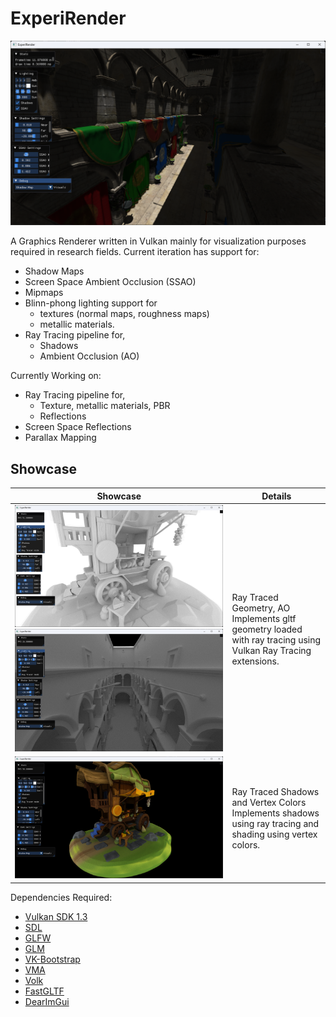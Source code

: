 # ExperiRender

![image](docs/images/ExperiRender_Sponza.png)

A Graphics Renderer written in Vulkan mainly for visualization purposes required in research fields. Current iteration has support for: 

- Shadow Maps 
- Screen Space Ambient Occlusion (SSAO) 
- Mipmaps 
- Blinn-phong lighting support for
    - textures (normal maps, roughness maps) 
    - metallic materials.
- Ray Tracing pipeline for,
    - Shadows
    - Ambient Occlusion (AO)

Currently Working on:

- Ray Tracing pipeline for,
    - Texture, metallic materials, PBR
    - Reflections
- Screen Space Reflections
- Parallax Mapping

## Showcase

Showcase | Details
---------|--------
![small](docs/images/TheTravelingWagon-RT_NoMat.png) ![small](docs/images/ExperiRender_Sponza_RT_NoMat.png) | Ray Traced Geometry, AO <br>Implements gltf geometry loaded with ray tracing using Vulkan Ray Tracing extensions.
![small](docs/images/TheTravelingWagon-RT_Mat.png) | Ray Traced Shadows and Vertex Colors <br>Implements shadows using ray tracing and shading using vertex colors.

Dependencies Required:

- [Vulkan SDK 1.3](https://vulkan.lunarg.com/sdk/home)
- [SDL](https://github.com/libsdl-org/SDL)
- [GLFW](https://github.com/glfw/glfw)
- [GLM](https://github.com/g-truc/glm)
- [VK-Bootstrap](https://github.com/charles-lunarg/vk-bootstrap)
- [VMA](https://github.com/GPUOpen-LibrariesAndSDKs/VulkanMemoryAllocator)
- [Volk](https://github.com/zeux/volk)
- [FastGLTF](https://github.com/spnda/fastgltf)
- [DearImGui](https://github.com/ocornut/imgui)


